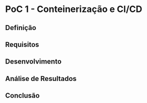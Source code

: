 # PoC 1 - Conteinerização e CI/CD

## Definição

## Requisitos

## Desenvolvimento

## Análise de Resultados

## Conclusão